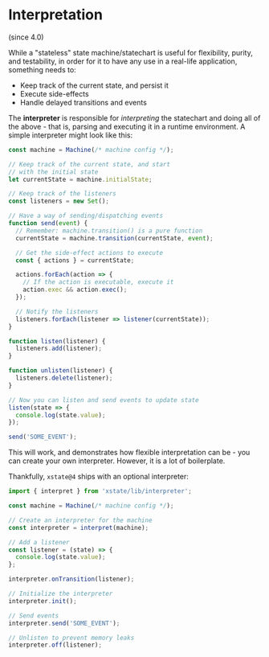 # Interpretation
(since 4.0)

While a "stateless" state machine/statechart is useful for flexibility, purity, and testability, in order for it to have any use in a real-life application, something needs to:

- Keep track of the current state, and persist it
- Execute side-effects
- Handle delayed transitions and events

The **interpreter** is responsible for _interpreting_ the statechart and doing all of the above - that is, parsing and executing it in a runtime environment. A simple interpreter might look like this:

```js
const machine = Machine(/* machine config */);

// Keep track of the current state, and start
// with the initial state
let currentState = machine.initialState;

// Keep track of the listeners
const listeners = new Set();

// Have a way of sending/dispatching events
function send(event) {
  // Remember: machine.transition() is a pure function
  currentState = machine.transition(currentState, event);

  // Get the side-effect actions to execute
  const { actions } = currentState;

  actions.forEach(action => {
    // If the action is executable, execute it
    action.exec && action.exec();
  });

  // Notify the listeners
  listeners.forEach(listener => listener(currentState));
}

function listen(listener) {
  listeners.add(listener);
}

function unlisten(listener) {
  listeners.delete(listener);
}

// Now you can listen and send events to update state
listen(state => {
  console.log(state.value);
});

send('SOME_EVENT');
```

This will work, and demonstrates how flexible interpretation can be - you can create your own interpreter. However, it is a lot of boilerplate.

Thankfully, `xstate@4` ships with an optional interpreter:

```js
import { interpret } from 'xstate/lib/interpreter';

const machine = Machine(/* machine config */);

// Create an interpreter for the machine
const interpreter = interpret(machine);

// Add a listener
const listener = (state) => {
  console.log(state.value);
};

interpreter.onTransition(listener);

// Initialize the interpreter
interpreter.init();

// Send events
interpreter.send('SOME_EVENT');

// Unlisten to prevent memory leaks
interpreter.off(listener);
```
